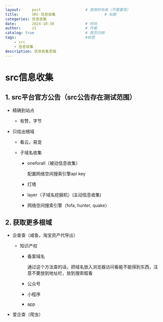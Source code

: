```yaml
---
layout:     post   				    # 使用的布局（不需要改）
title:      SRC-信息收集 				      # 标题 
categories: 信息收集
date:       2024-10-30 				# 时间
author:     z1 						# 作者
catalog: true 						# 是否归档
tags:								#标签
    - src
    - 信息收集
description: 信息收集思路
---
```

# src信息收集

## 1. src平台官方公告（src公告存在测试范围）

- 精确到站点
  - 有赞，字节

- 只给出根域

  - 看云，易宠

  - 子域名收集

    - oneforall（被动信息收集）

      配置网络空间搜索引擎api key 

    - 灯塔

    - layer（子域名挖掘机）(主动信息收集)

    - 网络空间搜索引擎（fofa, hunter, quake）

## 2. 获取更多根域

- 企查查（咸鱼，淘宝资产代导出）

  - 知识产权

    - 备案域名

      通过这个方法查的话，把域名放入浏览器访问看能不能得到东西，注意不要放到地址栏，放到搜索框看

    - 公众号

    - 小程序

    - app


- 爱企查（爬虫）


